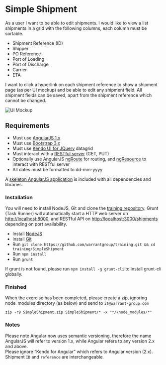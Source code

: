 Simple Shipment
====

As a user I want to be able to edit shipments. I would like to view a list shipments in a grid with the following columns, each column must be sortable.


* Shipment Reference (ID)
* Shipper
* PO Reference
* Port of Loading
* Port of Discharge 
* Carrier
* ETA

I want to click a hyperlink on each shipment reference to show a shipment page (as per UI mockup) and be able to edit any shipment field. All shipment fields can be saved, apart from the shipment reference which cannot be changed.

![UI Mockup](https://s3-eu-west-1.amazonaws.com/warrant-group-files/training/SimpleShipment+Mock+UI.png "UI Mockup")

Requirements
---

* Must use [AngularJS 1.x](https://angularjs.org)
* Must use [Bootstrap 3.x](http://getbootstrap.com)
* Must use [Kendo UI for JQuery](http://demos.telerik.com/kendo-ui/grid/angular) datagrid
* Must interact with a [RESTful server](https://github.com/typicode/json-server) (GET, PUT)
* Optionally use AngularJS [ngRoute](https://docs.angularjs.org/api/ngRoute) for routing, and [ngResource](https://docs.angularjs.org/api/ngResource/service/$resource) to interact with RESTful server  
* All dates must be formatted to dd-mm-yyyy

A [skeleton AngularJS application](app) is included with all dependencies and libraries.

### Installation

You will need to install NodeJS, Git and clone the [training repository](https://github.com/warrantgroup/training). Grunt (Task Runner) will automatically start a HTTP web server on [http://localhost:8000](http://localhost:8000), and RESTful API on [http://localhost:3000/shipments](http://localhost:3000/shipments) depending on port availability.

* Install [NodeJS](https://nodejs.org/en/download)
* Install [Git](https://git-scm.com/downloads)
* Run ``git clone https://github.com/warrantgroup/training.git && cd training/SimpleShipment``
* Run ``npm install``
* Run ``grunt``

If grunt is not found, please run ``npm install -g grunt-cli`` to install grunt-cli globally.

### Finished

When the exercise has been completed, please create a zip, ignoring node_modules directory (as below) and send to ``it@warrant-group.com``

``
zip -r9 SimpleShipment.zip SimpleShipment/* -x "*/\node_modules/*"
``

### Notes

Please note Angular now uses semantic versioning, therefore the name AngularJS will refer to version 1.x, while Angular refers to any version 2.x and above.  
Please ignore “Kendo for Angular” which refers to Angular version (2.x).  
Shipment `ID` and `reference` are interchangeable.
